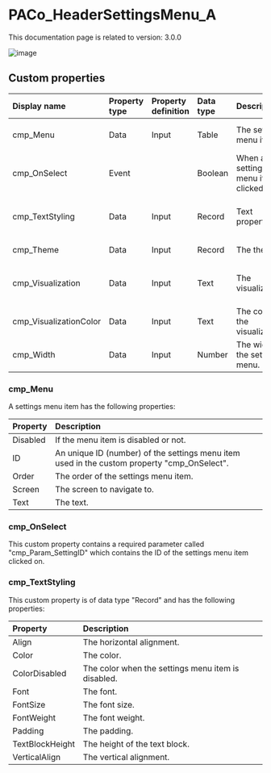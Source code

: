 # PACo_HeaderSettingsMenu_A

This documentation page is related to version: 3.0.0

![image](https://github.com/formsandflows/PACo/assets/35654198/e780d19a-5b4d-4b39-acb5-06fc42aacde2)

## Custom properties

| Display name | Property type | Property definition | Data type | Description | Memo
| :--- | :--- | :--- | :--- | :--- | :--- |
| cmp_Menu | Data | Input | Table | The settings menu items. | See the documention about cmp_Menu below. |
| cmp_OnSelect | Event | | Boolean | When a settings menu item is clicked on. | See the documention about cmp_OnSelect below. |
| cmp_TextStyling | Data | Input | Record | Text properties. | See the documention about cmp_TextStyling below. |
| cmp_Theme | Data | Input | Record | The theme. | See the documention on theming. |
| cmp_Visualization | Data | Input | Text | The visualization. | See the documention of PACo canvas component PACo_Visualization_A. |
| cmp_VisualizationColor | Data | Input | Text | The color of the visualization. | |
| cmp_Width | Data | Input | Number | The width of the settings menu. | |

### cmp_Menu
A settings menu item has the following properties:

| Property | Description |
| :--- | :--- |
| Disabled | If the menu item is disabled or not. |
| ID | An unique ID (number) of the settings menu item used in the custom property "cmp_OnSelect". |
| Order | The order of the settings menu item. |
| Screen | The screen to navigate to. |
| Text | The text. |

### cmp_OnSelect
This custom property contains a required parameter called "cmp_Param_SettingID" which contains the ID of the settings menu item clicked on.

### cmp_TextStyling
This custom property is of data type "Record" and has the following properties:

| Property | Description |
| :--- | :--- |
| Align | The horizontal alignment. |
| Color | The color. |
| ColorDisabled | The color when the settings menu item is disabled. |
| Font | The font. |
| FontSize | The font size. |
| FontWeight | The font weight. |
| Padding | The padding. |
| TextBlockHeight | The height of the text block. |
| VerticalAlign | The vertical alignment. |
